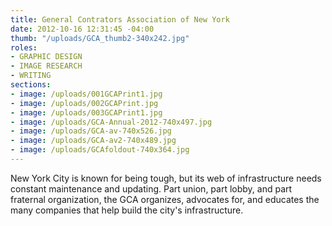 ```yaml
---
title: General Contrators Association of New York
date: 2012-10-16 12:31:45 -04:00
thumb: "/uploads/GCA_thumb2-340x242.jpg"
roles:
- GRAPHIC DESIGN
- IMAGE RESEARCH
- WRITING
sections:
- image: /uploads/001GCAPrint1.jpg
- image: /uploads/002GCAPrint.jpg
- image: /uploads/003GCAPrint1.jpg
- image: /uploads/GCA-Annual-2012-740x497.jpg
- image: /uploads/GCA-av-740x526.jpg
- image: /uploads/GCA-av2-740x489.jpg
- image: /uploads/GCAfoldout-740x364.jpg
---
```

New York City is known for being tough, but its web of infrastructure needs constant maintenance and updating. Part union, part lobby, and part fraternal organization, the GCA organizes, advocates for, and educates the many companies that help build the city's infrastructure.
